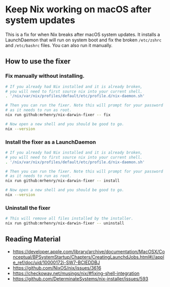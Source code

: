 # Keep Nix working on macOS after system updates

This is a fix for when Nix breaks after macOS system updates.
It installs a LaunchDaemon that will run on system boot and fix the
broken `/etc/zshrc` and `/etc/bashrc` files. You can also run it manually.

## How to use the fixer

### Fix manually without installing.

```sh
# If you already had Nix installed and it is already broken,
# you will need to first source nix into your current shell.
. '/nix/var/nix/profiles/default/etc/profile.d/nix-daemon.sh'

# Then you can run the fixer. Note this will prompt for your password
# as it needs to run as root.
nix run github:mrhenry/nix-darwin-fixer -- fix

# Now open a new shell and you should be good to go.
nix --version
```

### Install the fixer as a LaunchDaemon

```sh
# If you already had Nix installed and it is already broken,
# you will need to first source nix into your current shell.
. '/nix/var/nix/profiles/default/etc/profile.d/nix-daemon.sh'

# Then you can run the fixer. Note this will prompt for your password
# as it needs to run as root.
nix run github:mrhenry/nix-darwin-fixer -- install

# Now open a new shell and you should be good to go.
nix --version
```

### Uninstall the fixer

```sh
# This will remove all files installed by the installer.
nix run github:mrhenry/nix-darwin-fixer -- uninstall
```

## Reading Material

- https://developer.apple.com/library/archive/documentation/MacOSX/Conceptual/BPSystemStartup/Chapters/CreatingLaunchdJobs.html#//apple_ref/doc/uid/10000172i-SW7-BCIEDDBJ
- https://github.com/NixOS/nix/issues/3616
- https://checkoway.net/musings/nix/#fixing-shell-integration
- https://github.com/DeterminateSystems/nix-installer/issues/593
